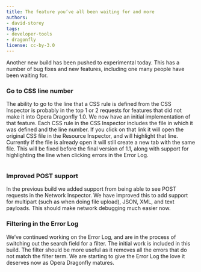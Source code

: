```yaml
---
title: The feature you’ve all been waiting for and more
authors:
- david-storey
tags:
- developer-tools
- dragonfly
license: cc-by-3.0
---
```


<p>Another new build has been pushed to experimental today. This has a number of bug fixes and new features, including one many people have been waiting for.</p>

<h3>Go to CSS line number</h3>

<p>The ability to go to the line that a CSS rule is defined from the CSS Inspector is probably in the top 1 or 2 requests for features that did not make it into Opera Dragonfly 1.0. We now have an initial implementation of that feature. Each CSS rule in the CSS Inspector includes the file in which it was defined and the line number. If you click on that link it will open the original CSS file in the Resource Inspector, and will highlight that line. Currently if the file is already open it will still create a new tab with the same file. This will be fixed before the final version of 1.1, along with support for highlighting the line when clicking errors in the Error Log.</p>

<img src="{{ page.id }}/Screen%20shot%202011-07-01%20at%2018.14.20.png" alt="" />

<h3>Improved POST support</h3>

<p>In the previous build we added support from being able to see POST requests in the Network Inspector. We have improved this to add support for multipart (such as when doing file upload), JSON, XML, and text payloads. This should make network debugging much easier now.</p>

<h3>Filtering in the Error Log</h3>

<p>We’ve continued working on the Error Log, and are in the process of switching out the search field for a filter. The initial work is included in this build. The filter should be more useful as it removes all the errors that do not match the filter term. We are starting to give the Error Log the love it deserves now as Opera Dragonfly matures.</p>

<img src="{{ page.id }}/Screen%20shot%202011-07-01%20at%2018.32.48.png" alt="" />


